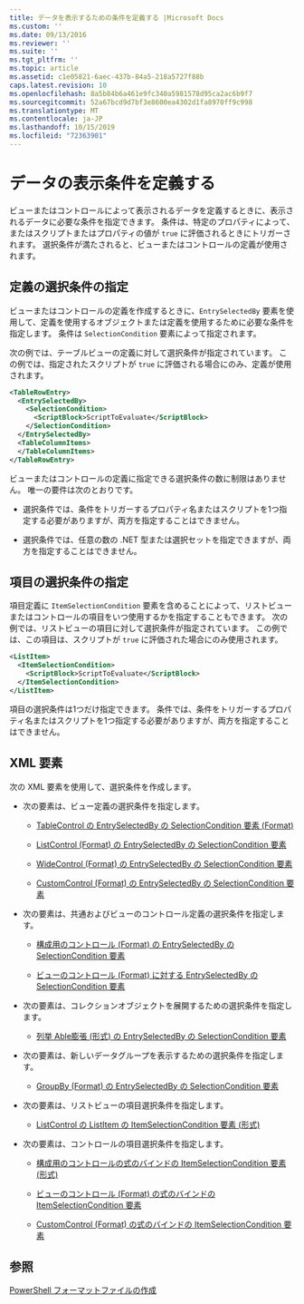 ```yaml
---
title: データを表示するための条件を定義する |Microsoft Docs
ms.custom: ''
ms.date: 09/13/2016
ms.reviewer: ''
ms.suite: ''
ms.tgt_pltfrm: ''
ms.topic: article
ms.assetid: c1e05821-6aec-437b-84a5-218a5727f88b
caps.latest.revision: 10
ms.openlocfilehash: 8a5b84b6a461e9fc340a5981578d95ca2ac6b9f7
ms.sourcegitcommit: 52a67bcd9d7bf3e8600ea4302d1fa8970ff9c998
ms.translationtype: MT
ms.contentlocale: ja-JP
ms.lasthandoff: 10/15/2019
ms.locfileid: "72363901"
---
```

# <a name="defining-conditions-for-displaying-data"></a>データの表示条件を定義する

ビューまたはコントロールによって表示されるデータを定義するときに、表示されるデータに必要な条件を指定できます。 条件は、特定のプロパティによって、またはスクリプトまたはプロパティの値が `true` に評価されるときにトリガーされます。 選択条件が満たされると、ビューまたはコントロールの定義が使用されます。

## <a name="specifying-a-selection-condition-for-a-definition"></a>定義の選択条件の指定

ビューまたはコントロールの定義を作成するときに、`EntrySelectedBy` 要素を使用して、定義を使用するオブジェクトまたは定義を使用するために必要な条件を指定します。 条件は `SelectionCondition` 要素によって指定されます。

次の例では、テーブルビューの定義に対して選択条件が指定されています。 この例では、指定されたスクリプトが `true` に評価される場合にのみ、定義が使用されます。

```xml
<TableRowEntry>
  <EntrySelectedBy>
    <SelectionCondition>
      <ScriptBlock>ScriptToEvaluate</ScriptBlock>
    </SelectionCondition>
  </EntrySelectedBy>
  <TableColumnItems>
  </TableColumnItems>
</TableRowEntry>

```

ビューまたはコントロールの定義に指定できる選択条件の数に制限はありません。 唯一の要件は次のとおりです。

- 選択条件では、条件をトリガーするプロパティ名またはスクリプトを1つ指定する必要がありますが、両方を指定することはできません。

- 選択条件では、任意の数の .NET 型または選択セットを指定できますが、両方を指定することはできません。

## <a name="specifying-a-selection-condition-for-an-item"></a>項目の選択条件の指定

項目定義に `ItemSelectionCondition` 要素を含めることによって、リストビューまたはコントロールの項目をいつ使用するかを指定することもできます。 次の例では、リストビューの項目に対して選択条件が指定されています。 この例では、この項目は、スクリプトが `true` に評価された場合にのみ使用されます。

```xml
<ListItem>
  <ItemSelectionCondition>
    <ScriptBlock>ScriptToEvaluate</ScriptBlock>
  </ItemSelectionCondition>
</ListItem>

```

項目の選択条件は1つだけ指定できます。 条件では、条件をトリガーするプロパティ名またはスクリプトを1つ指定する必要がありますが、両方を指定することはできません。

## <a name="xml-elements"></a>XML 要素

 次の XML 要素を使用して、選択条件を作成します。

- 次の要素は、ビュー定義の選択条件を指定します。

    - [TableControl の EntrySelectedBy の SelectionCondition 要素 (Format)](./selectioncondition-element-for-entryselectedby-for-tablecontrol-format.md)

    - [ListControl (Format) の EntrySelectedBy の SelectionCondition 要素](./selectioncondition-element-for-entryselectedby-for-listcontrol-format.md)

    - [WideControl (Format) の EntrySelectedBy の SelectionCondition 要素](./selectioncondition-element-for-entryselectedby-for-widecontrol-format.md)

    - [CustomControl (Format) の EntrySelectedBy の SelectionCondition 要素](./selectioncondition-element-for-entryselectedby-for-customcontrol-format.md)

- 次の要素は、共通およびビューのコントロール定義の選択条件を指定します。

    - [構成用のコントロール (Format) の EntrySelectedBy の SelectionCondition 要素](./selectioncondition-element-for-entryselectedby-for-controls-for-configuration-format.md)

    - [ビューのコントロール (Format) に対する EntrySelectedBy の SelectionCondition 要素](./selectioncondition-element-for-entryselectedby-for-controls-for-view-format.md)

- 次の要素は、コレクションオブジェクトを展開するための選択条件を指定します。

    - [列挙 Able膨張 (形式) の EntrySelectedBy の SelectionCondition 要素](./selectioncondition-element-for-entryselectedby-for-enumerableexpansion-format.md)

- 次の要素は、新しいデータグループを表示するための選択条件を指定します。

    - [GroupBy (Format) の EntrySelectedBy の SelectionCondition 要素](./selectioncondition-element-for-entryselectedby-for-groupby-format.md)

- 次の要素は、リストビューの項目選択条件を指定します。

    - [ListControl の ListItem の ItemSelectionCondition 要素 (形式)](./itemselectioncondition-element-for-listitem-for-listcontrol-format.md)

- 次の要素は、コントロールの項目選択条件を指定します。

    - [構成用のコントロールの式のバインドの ItemSelectionCondition 要素 (形式)](./itemselectioncondition-element-for-expressionbinding-for-controls-for-configuration-format.md)

    - [ビューのコントロール (Format) の式のバインドの ItemSelectionCondition 要素](./itemselectioncondition-element-for-expressionbinding-for-controls-for-view-format.md)

    - [CustomControl (Format) の式のバインドの ItemSelectionCondition 要素](./itemselectioncondition-element-for-expressionbinding-for-customcontrol-format.md)

## <a name="see-also"></a>参照

[PowerShell フォーマットファイルの作成](./writing-a-powershell-formatting-file.md)
